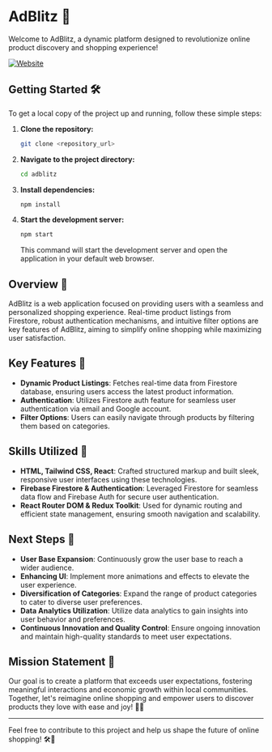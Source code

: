 # AdBlitz 🚀

Welcome to AdBlitz, a dynamic platform designed to revolutionize online product discovery and shopping experience!

[![Website](https://img.shields.io/website?label=Visit%20AdBlitz&style=for-the-badge&url=https%3A%2F%2Flnkd.in/gppn2zQS)](https://lnkd.in/gppn2zQS)

## Getting Started 🛠️

To get a local copy of the project up and running, follow these simple steps:

1. **Clone the repository:**

    ```bash
    git clone <repository_url>
    ```

2. **Navigate to the project directory:**

    ```bash
    cd adblitz
    ```

3. **Install dependencies:**

    ```bash
    npm install
    ```

4. **Start the development server:**

    ```bash
    npm start
    ```

   This command will start the development server and open the application in your default web browser.

## Overview 📝

AdBlitz is a web application focused on providing users with a seamless and personalized shopping experience. Real-time product listings from Firestore, robust authentication mechanisms, and intuitive filter options are key features of AdBlitz, aiming to simplify online shopping while maximizing user satisfaction.

## Key Features 🚀

- **Dynamic Product Listings**: Fetches real-time data from Firestore database, ensuring users access the latest product information.
- **Authentication**: Utilizes Firestore auth feature for seamless user authentication via email and Google account.
- **Filter Options**: Users can easily navigate through products by filtering them based on categories.

## Skills Utilized 💼

- **HTML, Tailwind CSS, React**: Crafted structured markup and built sleek, responsive user interfaces using these technologies.
- **Firebase Firestore & Authentication**: Leveraged Firestore for seamless data flow and Firebase Auth for secure user authentication.
- **React Router DOM & Redux Toolkit**: Used for dynamic routing and efficient state management, ensuring smooth navigation and scalability.

## Next Steps 🚦

- **User Base Expansion**: Continuously grow the user base to reach a wider audience.
- **Enhancing UI**: Implement more animations and effects to elevate the user experience.
- **Diversification of Categories**: Expand the range of product categories to cater to diverse user preferences.
- **Data Analytics Utilization**: Utilize data analytics to gain insights into user behavior and preferences.
- **Continuous Innovation and Quality Control**: Ensure ongoing innovation and maintain high-quality standards to meet user expectations.

## Mission Statement 🌟

Our goal is to create a platform that exceeds user expectations, fostering meaningful interactions and economic growth within local communities. Together, let's reimagine online shopping and empower users to discover products they love with ease and joy! 💼✨

---

Feel free to contribute to this project and help us shape the future of online shopping! 🛠️🎨
